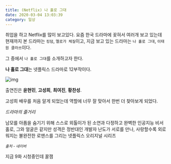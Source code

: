 ```yaml
---
title: (Netflix) 나 홀로 그대
date: 2020-03-04 13:03:39
category: 일상
---
```


취업을 하고 Netflix를 많이 보고있다. 요즘 한국 드라마에 꽂혀서 여러개 보고 있는데 현재까지 본 드라마는 `킹덤`,  `멜로가 체질`이고, 지금 보고 있는 드라마는 `나 홀로 그대`, `이태원 클라쓰`이다.

그 중에서 `나 홀로 그대`를 소개하고자 한다.

**나 홀로 그대**는 넷플릭스 드라마로 12부작이다.

![img](http://post.phinf.naver.net/MjAyMDAyMTZfMjI4/MDAxNTgxODU3OTg2NDM5.XsKbNJ6VdMcvi4FshDZQIdOy42AbzfgBorgu2VAY3RYg.uV3rDAhhfuN0_VwrZ-5eOFD3d_EnzGnycY6lS2q3Bt8g.JPEG/I4CL79nJzGD6lKnvCuXrQ7-DFO7Y.jpg)

출연진은 **윤현민**, **고성희**, **최여진**, **황찬성**.

고성희 배우를 처음 알게 되었는데 역할에 너무 잘 맞아서 한번 더 찾아보게 되었다.

*드라마의 줄거리* 

남모를 아픔을 숨기기 위해 스스로 외톨이가 된 소연과 다정하고 완벽한 인공지능 비서 홀로, 그와 얼굴은 같지만 성격은 정반대인 개발자 난도가 서로를 만나, 사랑할수록 외로워지는 불완전한 로맨스를 그리는 넷플릭스 오리지널 시리즈

*<small>출처 - 네이버</small>*

지금 9화 시청중인데 꿀잼